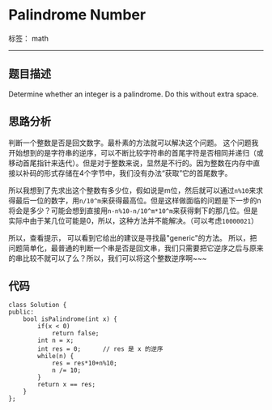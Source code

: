 ﻿# Palindrome Number

标签： math

---

## 题目描述
Determine whether an integer is a palindrome. Do this without extra space.

## 思路分析
判断一个整数是否是回文数字。最朴素的方法就可以解决这个问题。
这个问题我开始想到的是字符串的逆序，可以不断比较字符串的首尾字符是否相同并递归（或移动首尾指针来迭代）。但是对于整数来说，显然是不行的。因为整数在内存中直接以补码的形式存储在4个字节中，我们没有办法“获取”它的首尾数字。

所以我想到了先求出这个整数有多少位，假如说是m位，然后就可以通过`n%10`来求得最后一位的数字，用`n/10^m`来获得最高位。但是这样做面临的问题是下一步的n将会是多少？可能会想到直接用`n-n%10-n/10^m*10^m`来获得剩下的那几位。但是实际中由于某几位可能是0，所以，这种方法并不能解决。（可以考虑`10000021`）

所以，查看提示， 可以看到它给出的建议是寻找最"generic"的方法。 所以，把问题简单化，最普通的判断一个串是否是回文串，我们只需要把它逆序之后与原来的串比较不就可以了么？所以，我们可以将这个整数逆序啊~~~

## 代码
```
class Solution {
public:
    bool isPalindrome(int x) {
        if(x < 0)
            return false;
        int n = x;
        int res = 0;      // res 是 x 的逆序
        while(n) {
            res = res*10+n%10;
            n /= 10;
        }
        return x == res;
    }
};
```




